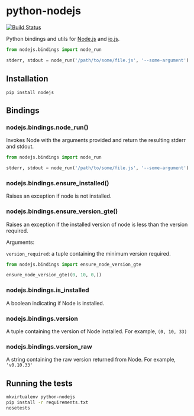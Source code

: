 python-nodejs
=============

[![Build Status](https://travis-ci.org/markfinger/python-nodejs.svg?branch=master)](https://travis-ci.org/markfinger/python-nodejs)

Python bindings and utils for [Node.js](http://nodejs.org) and [io.js](https://iojs.org/).

```python
from nodejs.bindings import node_run

stderr, stdout = node_run('/path/to/some/file.js', '--some-argument')
```

Installation
------------

`pip install nodejs`


Bindings
--------

### nodejs.bindings.node_run()

Invokes Node with the arguments provided and return the resulting stderr and stdout.

```python
from nodejs.bindings import node_run

stderr, stdout = node_run('/path/to/some/file.js', '--some-argument')
```

### nodejs.bindings.ensure_installed()

Raises an exception if node is not installed.

### nodejs.bindings.ensure_version_gte()

Raises an exception if the installed version of node is less than the version required.

Arguments:

`version_required`: a tuple containing the minimum version required.

```python
from nodejs.bindings import ensure_node_version_gte

ensure_node_version_gte((0, 10, 0,))
```

### nodejs.bindings.is_installed

A boolean indicating if Node is installed.

### nodejs.bindings.version

A tuple containing the version of Node installed. For example, `(0, 10, 33)`

### nodejs.bindings.version_raw

A string containing the raw version returned from Node. For example, `'v0.10.33'`



Running the tests
-----------------

```bash
mkvirtualenv python-nodejs
pip install -r requirements.txt
nosetests
```
